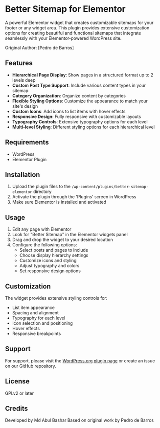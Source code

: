 # Better Sitemap for Elementor

A powerful Elementor widget that creates customizable sitemaps for your footer or any widget area. This plugin provides extensive customization options for creating beautiful and functional sitemaps that integrate seamlessly with your Elementor-powered WordPress site.

Original Author: [Pedro de Barros]

## Features

- **Hierarchical Page Display**: Show pages in a structured format up to 2 levels deep
- **Custom Post Type Support**: Include various content types in your sitemap
- **Category Organization**: Organize content by categories
- **Flexible Styling Options**: Customize the appearance to match your site's design
- **Custom Icons**: Add icons to list items with hover effects
- **Responsive Design**: Fully responsive with customizable layouts
- **Typography Controls**: Extensive typography options for each level
- **Multi-level Styling**: Different styling options for each hierarchical level

## Requirements

- WordPress
- Elementor Plugin

## Installation

1. Upload the plugin files to the `/wp-content/plugins/better-sitemap-elementor` directory
2. Activate the plugin through the 'Plugins' screen in WordPress
3. Make sure Elementor is installed and activated

## Usage

1. Edit any page with Elementor
2. Look for "Better Sitemap" in the Elementor widgets panel
3. Drag and drop the widget to your desired location
4. Configure the following options:
   - Select posts and pages to include
   - Choose display hierarchy settings
   - Customize icons and styling
   - Adjust typography and colors
   - Set responsive design options

## Customization

The widget provides extensive styling controls for:
- List item appearance
- Spacing and alignment
- Typography for each level
- Icon selection and positioning
- Hover effects
- Responsive breakpoints

## Support

For support, please visit the [WordPress.org plugin page](https://profiles.wordpress.org/hmbashar/) or create an issue on our GitHub repository.

## License

GPLv2 or later

## Credits

Developed by Md Abul Bashar
Based on original work by Pedro de Barros